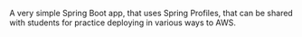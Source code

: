 A very simple Spring Boot app, that uses Spring Profiles, that can be shared with students for practice deploying in various ways to AWS.

